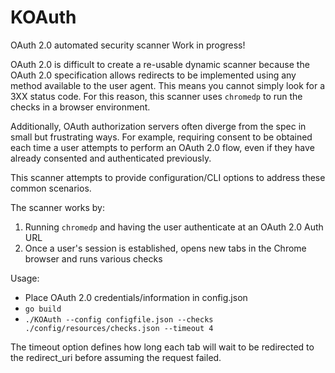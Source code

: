 # KOAuth
OAuth 2.0 automated security scanner
Work in progress!

OAuth 2.0 is difficult to create a re-usable dynamic scanner because the OAuth 2.0 specification allows redirects to be implemented using any method available to the user agent. This means you cannot simply look for a 3XX status code. 
For this reason, this scanner uses `chromedp` to run the checks in a browser environment. 

Additionally, OAuth authorization servers often diverge from the spec in small but 
frustrating ways. For example, requiring consent to be obtained each time a user 
attempts to perform an OAuth 2.0 flow, even if they have already consented and authenticated 
previously. 

This scanner attempts to provide configuration/CLI options to address these common scenarios. 

The scanner works by:

1. Running `chromedp` and having the user authenticate at an OAuth 2.0 Auth URL
2. Once a user's session is established, opens new tabs in the Chrome browser and runs 
various checks

Usage:
- Place OAuth 2.0 credentials/information in config.json
- `go build`
- `./KOAuth --config configfile.json --checks ./config/resources/checks.json --timeout 4`

The timeout option defines how long each tab will wait to be redirected to the redirect_uri 
before assuming the request failed. 